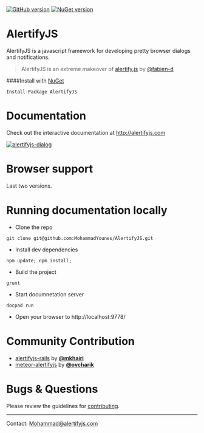 [![GitHub version](https://badge.fury.io/gh/MohammadYounes%2FAlertifyJS.svg)](http://badge.fury.io/gh/MohammadYounes%2FAlertifyJS)
[![NuGet version](https://badge.fury.io/nu/AlertifyJS.svg)](http://badge.fury.io/nu/AlertifyJS)

AlertifyJS
==========

AlertifyJS is a javascript framework for developing pretty browser dialogs and notifications.

> AlertifyJS is an extreme makeover of <a href="http://www.github.com/fabien-d/alertify.js">alertify.js</a> by <a href="http://www.github.com/fabien-d">@fabien-d</a>



####Install with [NuGet](https://www.nuget.org/packages/AlertifyJS/)

```
Install-Package AlertifyJS
```


Documentation
==========
Check out the interactive documentation at http://alertifyjs.com

[![alertifyjs-dialog](https://cloud.githubusercontent.com/assets/4712046/4170670/0d50b04c-3535-11e4-87a7-1ce62dd0d77e.png)](http://alertifyjs.com)


Browser support
==========
Last two versions.



Running documentation locally
==========
* Clone the repo
```
git clone git@github.com:MohammadYounes/AlertifyJS.git
```

* Install dev dependencies
```
npm update; npm install;
```

* Build the project
```
grunt
```

* Start documnetation server
```
docpad run
```
* Open your browser to http://localhost:9778/

Community Contribution
==========

* [alertifyjs-rails](https://github.com/mkhairi/alertifyjs-rails) by **[@mkhairi](https://github.com/mkhairi)**
* [meteor-alertifyjs](https://github.com/ovcharik/meteor-alertifyjs/) by **[@ovcharik](https://github.com/ovcharik)**

Bugs & Questions
==========
Please review the guidelines for [contributing](https://github.com/MohammadYounes/AlertifyJS/blob/master/CONTRIBUTING.md).



------
Contact: [Mohammad@alertifyjs.com](mailto:Mohammad@alertifyjs.com)
